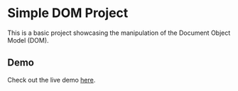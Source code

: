 # Simple DOM Project

This is a basic project showcasing the manipulation of the Document Object Model (DOM).

## Demo

Check out the live demo [here](https://your-hosted-link.com).

